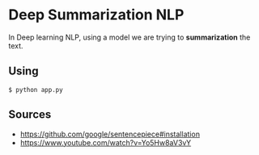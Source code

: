# Deep Summarization NLP

In Deep learning NLP, using a model we are trying to **summarization** the text.

## Using

```
$ python app.py
```

## Sources

- https://github.com/google/sentencepiece#installation
- https://www.youtube.com/watch?v=Yo5Hw8aV3vY
